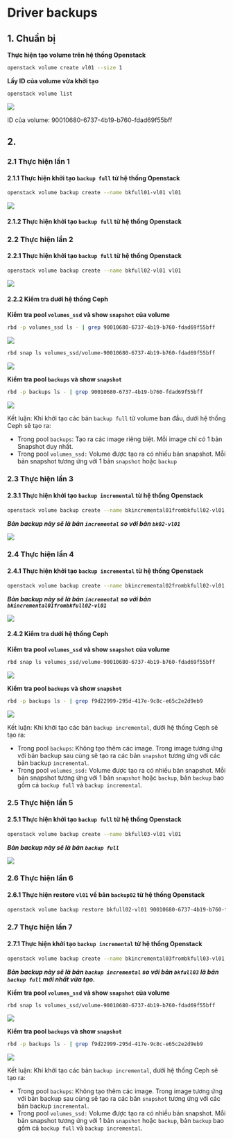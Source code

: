 # Driver backups
## 1. Chuẩn bị
**Thực hiện tạo volume trên hệ thống Openstack**
```sh
openstack volume create vl01 --size 1
```
**Lấy ID của volume vừa khởi tạo**
```sh
openstack volume list
```
<img src=https://i.imgur.com/qNNvBCn.png>

ID của volume: 90010680-6737-4b19-b760-fdad69f55bff

## 2. 
### 2.1 Thực hiện lần 1
#### 2.1.1 Thực hiện khởi tạo `backup full` từ hệ thống Openstack
```sh
openstack volume backup create --name bkfull01-vl01 vl01
```
<img src=https://i.imgur.com/tOvDjII.png>

#### 2.1.2 Thực hiện khởi tạo `backup full` từ hệ thống Openstack

### 2.2 Thực hiện lần 2
#### 2.2.1 Thực hiện khởi tạo `backup full` từ hệ thống Openstack
```sh
openstack volume backup create --name bkfull02-vl01 vl01
```
<img src=https://i.imgur.com/9Q8OVqy.png>

#### 2.2.2 Kiểm tra dưới hệ thống Ceph
**Kiểm tra pool `volumes_ssd` và show `snapshot` của volume**

```sh
rbd -p volumes_ssd ls - | grep 90010680-6737-4b19-b760-fdad69f55bff
```
<img src=https://i.imgur.com/mpz3Rrt.png>

```sh
rbd snap ls volumes_ssd/volume-90010680-6737-4b19-b760-fdad69f55bff
```
<img src=https://i.imgur.com/UQG4xNk.png>

**Kiểm tra pool `backups` và show `snapshot`**

```sh
rbd -p backups ls - | grep 90010680-6737-4b19-b760-fdad69f55bff
```
<img src=blob:https://imgur.com/e6477deb-3c5d-4658-8629-9badc27d88db>

Kết luận: Khi khởi tạo các bản `backup full` từ volume ban đầu, dưới hệ thống Ceph sẽ tạo ra:
- Trong pool `backups`: Tạo ra các image riêng biệt. Mỗi image chỉ có 1 bản Snapshot duy nhất.
- Trong pool `volumes_ssd:` Volume được tạo ra có nhiều bản snapshot. Mỗi bản snapshot tương ứng với 1 bản `snapshot` hoặc `backup`

### 2.3 Thực hiện lần 3
#### 2.3.1 Thực hiện khởi tạo `backup incremental` từ hệ thống Openstack
```sh
openstack volume backup create --name bkincremental01frombkfull02-vl01 vl01 --incremental
```
***Bản backup này sẽ là bản `incremental` so với bản `bk02-vl01`***

<img src=https://i.imgur.com/iK4plbg.png>

### 2.4 Thực hiện lần 4
#### 2.4.1 Thực hiện khởi tạo `backup incremental` từ hệ thống Openstack
```sh
openstack volume backup create --name bkincremental02frombkfull02-vl01 vl01 --incremental
```
***Bản backup này sẽ là bản `incremental` so với bản `bkincremental01frombkfull02-vl01`***

<img src=https://i.imgur.com/NwHBwtt.png>

#### 2.4.2 Kiểm tra dưới hệ thống Ceph
**Kiểm tra pool `volumes_ssd` và show `snapshot` của volume**

```sh
rbd snap ls volumes_ssd/volume-90010680-6737-4b19-b760-fdad69f55bff
```
<img src=https://i.imgur.com/jfEy3kE.png>

**Kiểm tra pool `backups` và show `snapshot`**

```sh
rbd -p backups ls - | grep f9d22999-295d-417e-9c8c-e65c2e2d9eb9
```
<img src=https://i.imgur.com/lUUk5eA.png>

Kết luận: Khi khởi tạo các bản `backup incremental`, dưới hệ thống Ceph sẽ tạo ra:
- Trong pool `backups`: Không tạo thêm các image. Trong image tương ứng với bản backup sau cùng sẽ tạo ra các bản `snapshot` tương ứng với các bản backup `incremental`.
- Trong pool `volumes_ssd:` Volume được tạo ra có nhiều bản snapshot. Mỗi bản snapshot tương ứng với 1 bản `snapshot` hoặc `backup`, bản `backup` bao gồm cả `backup full` và `backup incremental`.

### 2.5 Thực hiện lần 5
#### 2.5.1 Thực hiện khởi tạo `backup full` từ hệ thống Openstack
```sh
openstack volume backup create --name bkfull03-vl01 vl01
```

***Bản backup này sẽ là bản `backup full`***

<img src=https://i.imgur.com/AVdA5Nm.png>

### 2.6 Thực hiện lần 6
#### 2.6.1 Thực hiện restore `vl01` về bản `backup02` từ hệ thống Openstack
```sh
openstack volume backup restore bkfull02-vl01 90010680-6737-4b19-b760-fdad69f55bff
```

### 2.7 Thực hiện lần 7
#### 2.7.1 Thực hiện khởi tạo `backup incremental` từ hệ thống Openstack
```sh
openstack volume backup create --name bkincremental03frombkfull03-vl01 vl01 --incremental
```
***Bản backup này sẽ là bản `backup incremental` so với bản `bkfull03` là bản `backup full` mới nhất vừa tạo.***

**Kiểm tra pool `volumes_ssd` và show `snapshot` của volume**

```sh
rbd snap ls volumes_ssd/volume-90010680-6737-4b19-b760-fdad69f55bff
```
<img src=https://i.imgur.com/bOUuSrR.png>

**Kiểm tra pool `backups` và show `snapshot`**

```sh
rbd -p backups ls - | grep f9d22999-295d-417e-9c8c-e65c2e2d9eb9
```
<img src=https://i.imgur.com/yydSLuo.png>

Kết luận: Khi khởi tạo các bản `backup incremental`, dưới hệ thống Ceph sẽ tạo ra:
- Trong pool `backups`: Không tạo thêm các image. Trong image tương ứng với bản backup sau cùng sẽ tạo ra các bản `snapshot` tương ứng với các bản backup `incremental`.
- Trong pool `volumes_ssd:` Volume được tạo ra có nhiều bản snapshot. Mỗi bản snapshot tương ứng với 1 bản `snapshot` hoặc `backup`, bản `backup` bao gồm cả `backup full` và `backup incremental`.
